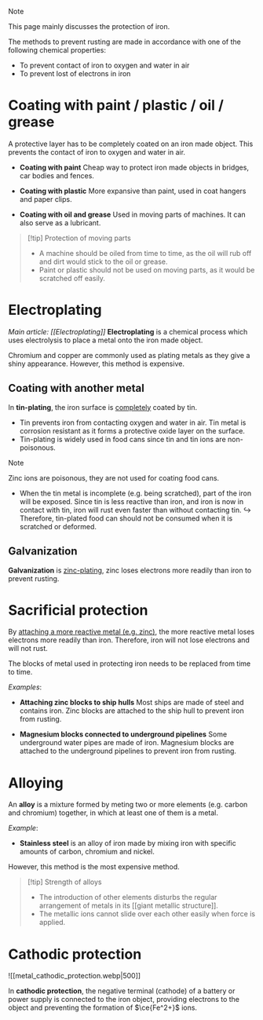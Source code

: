 > [!note]
> This page mainly discusses the protection of iron.

The methods to prevent rusting are made in accordance with one of the following chemical properties:
- To <span class="hi-green">prevent contact of iron to oxygen and water</span> in air
- To <span class="hi-green">prevent lost of electrons</span> in iron

# Coating with paint / plastic / oil / grease
A protective layer has to be completely coated on an iron made object. This prevents the contact of iron to oxygen and water in air.
- **Coating with paint**
  Cheap way to protect iron made objects in bridges, car bodies and fences.

- **Coating with plastic**
  More expansive than paint, used in coat hangers and paper clips.

- **Coating with oil and grease**
  Used in moving parts of machines. It can also serve as a lubricant.

> [!tip] Protection of moving parts
> - A machine should be oiled from time to time, as the oil will rub off and dirt would stick to the oil or grease.
> - Paint or plastic should not be used on moving parts, as it would be scratched off easily.

# Electroplating
*Main article: [[Electroplating]]*
**Electroplating** is a chemical process which uses electrolysis to place a metal onto the iron made object.

Chromium and copper are commonly used as plating metals as they give a shiny appearance. However, this method is expensive.

## Coating with another metal
In **tin-plating**, the iron surface is <u>completely</u> coated by tin.
- Tin prevents iron from contacting oxygen and water in air. Tin metal is corrosion resistant as it forms a protective oxide layer on the surface.
- Tin-plating is widely used in food cans since tin and tin ions are non-poisonous.

> [!note]
> Zinc ions are poisonous, they are not used for coating food cans.

- When the tin metal is incomplete (e.g. being scratched), part of the iron will be exposed. Since tin is less reactive than iron, and iron is now in contact with tin, iron will rust even faster than without contacting tin.
  ↪ Therefore, tin-plated food can should not be consumed when it is scratched or deformed.

## Galvanization
**Galvanization** is <u>zinc-plating</u>, zinc loses electrons more readily than iron to prevent rusting.

# Sacrificial protection
By <u>attaching a more reactive metal (e.g. zinc)</u>, the more reactive metal loses electrons more readily than iron. Therefore, iron will not lose electrons and will not rust.

The blocks of metal used in protecting iron needs to be replaced from time to time.

*Examples*:
- **Attaching zinc blocks to ship hulls**
  Most ships are made of steel and contains iron. Zinc blocks are attached to the ship hull to prevent iron from rusting.

- **Magnesium blocks connected to underground pipelines**
  Some underground water pipes are made of iron. Magnesium blocks are attached to the underground pipelines to prevent iron from rusting.

# Alloying
An **alloy** is a mixture formed by meting <span class="hi-green">two or more elements</span> (e.g. carbon and chromium) together, in which <span class="hi-green">at least one of them is a metal</span>.

*Example*:
- **Stainless steel** is an alloy of iron made by mixing iron with specific amounts of <span class="hi-blue">carbon, chromium and nickel</span>.

However, this method is the most expensive method.

> [!tip] Strength of alloys
> - The introduction of other elements <span class="hi-green">disturbs the regular arrangement of metals</span> in its [[giant metallic structure]].
> - The metallic ions <span class="hi-green">cannot slide over each other easily</span> when force is applied.

# Cathodic protection
![[metal_cathodic_protection.webp|500]]

In **cathodic protection**, the <span class="hi-blue">negative terminal (cathode)</span> of a battery or power supply is <span class="hi-green">connected to the iron object</span>, providing electrons to the object and preventing the formation of $\ce{Fe^2+}$ ions.

<!-- TODO: Cleanup -->